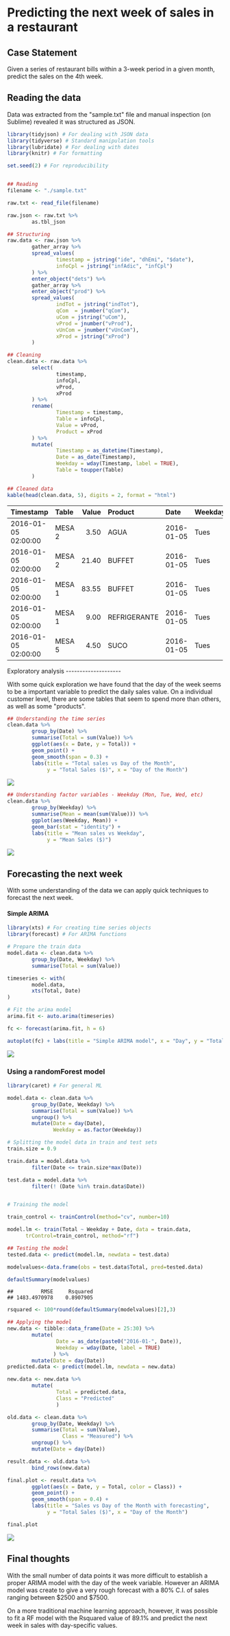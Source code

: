 Predicting the next week of sales in a restaurant
================

Case Statement
--------------

Given a series of restaurant bills within a 3-week period in a given month, predict the sales on the 4th week.

Reading the data
----------------

Data was extracted from the "sample.txt" file and manual inspection (on Sublime) revealed it was structured as JSON.

``` r
library(tidyjson) # For dealing with JSON data
library(tidyverse) # Standard manipulation tools
library(lubridate) # For dealing with dates
library(knitr) # For formatting

set.seed(2) # For reproducibility


## Reading
filename <- "./sample.txt"

raw.txt <- read_file(filename)

raw.json <- raw.txt %>%
        as.tbl_json

## Structuring
raw.data <- raw.json %>%
        gather_array %>%
        spread_values(
                timestamp = jstring("ide", "dhEmi", "$date"),
                infoCpl = jstring("infAdic", "infCpl")
        ) %>%
        enter_object("dets") %>%
        gather_array %>%
        enter_object("prod") %>%
        spread_values(
                indTot = jstring("indTot"),
                qCom  = jnumber("qCom"),
                uCom = jstring("uCom"),
                vProd = jnumber("vProd"),
                vUnCom = jnumber("vUnCom"),
                xProd = jstring("xProd")
        )

## Cleaning
clean.data <- raw.data %>%
        select(
                timestamp, 
                infoCpl, 
                vProd, 
                xProd
        ) %>%
        rename(
                Timestamp = timestamp,
                Table = infoCpl,
                Value = vProd,
                Product = xProd
        ) %>%
        mutate(
                Timestamp = as_datetime(Timestamp),
                Date = as_date(Timestamp),
                Weekday = wday(Timestamp, label = TRUE),
                Table = toupper(Table)
        )

## Cleaned data
kable(head(clean.data, 5), digits = 2, format = "html")
```

<table>
<thead>
<tr>
<th style="text-align:left;">
Timestamp
</th>
<th style="text-align:left;">
Table
</th>
<th style="text-align:right;">
Value
</th>
<th style="text-align:left;">
Product
</th>
<th style="text-align:left;">
Date
</th>
<th style="text-align:left;">
Weekday
</th>
</tr>
</thead>
<tbody>
<tr>
<td style="text-align:left;">
2016-01-05 02:00:00
</td>
<td style="text-align:left;">
MESA 2
</td>
<td style="text-align:right;">
3.50
</td>
<td style="text-align:left;">
AGUA
</td>
<td style="text-align:left;">
2016-01-05
</td>
<td style="text-align:left;">
Tues
</td>
</tr>
<tr>
<td style="text-align:left;">
2016-01-05 02:00:00
</td>
<td style="text-align:left;">
MESA 2
</td>
<td style="text-align:right;">
21.40
</td>
<td style="text-align:left;">
BUFFET
</td>
<td style="text-align:left;">
2016-01-05
</td>
<td style="text-align:left;">
Tues
</td>
</tr>
<tr>
<td style="text-align:left;">
2016-01-05 02:00:00
</td>
<td style="text-align:left;">
MESA 1
</td>
<td style="text-align:right;">
83.55
</td>
<td style="text-align:left;">
BUFFET
</td>
<td style="text-align:left;">
2016-01-05
</td>
<td style="text-align:left;">
Tues
</td>
</tr>
<tr>
<td style="text-align:left;">
2016-01-05 02:00:00
</td>
<td style="text-align:left;">
MESA 1
</td>
<td style="text-align:right;">
9.00
</td>
<td style="text-align:left;">
REFRIGERANTE
</td>
<td style="text-align:left;">
2016-01-05
</td>
<td style="text-align:left;">
Tues
</td>
</tr>
<tr>
<td style="text-align:left;">
2016-01-05 02:00:00
</td>
<td style="text-align:left;">
MESA 5
</td>
<td style="text-align:right;">
4.50
</td>
<td style="text-align:left;">
SUCO
</td>
<td style="text-align:left;">
2016-01-05
</td>
<td style="text-align:left;">
Tues
</td>
</tr>
</tbody>
</table>
Exploratory analysis
--------------------

With some quick exploration we have found that the day of the week seems to be a important variable to predict the daily sales value. On a individual customer level, there are some tables that seem to spend more than others, as well as some "products".

``` r
## Understanding the time series
clean.data %>%
        group_by(Date) %>%
        summarise(Total = sum(Value)) %>%
        ggplot(aes(x = Date, y = Total)) +
        geom_point() + 
        geom_smooth(span = 0.3) + 
        labs(title = "Total sales vs Day of the Month",
             y = "Total Sales ($)", x = "Day of the Month")
```

![](case_files/figure-markdown_github/eda-1.png)

``` r
## Understanding factor variables - Weekday (Mon, Tue, Wed, etc)
clean.data %>%
        group_by(Weekday) %>%
        summarise(Mean = mean(sum(Value))) %>%
        ggplot(aes(Weekday, Mean)) +
        geom_bar(stat = "identity") +
        labs(title = "Mean sales vs Weekday",
             y = "Mean Sales ($)")
```

![](case_files/figure-markdown_github/eda-2.png)

Forecasting the next week
-------------------------

With some understanding of the data we can apply quick techniques to forecast the next week.

#### Simple ARIMA

``` r
library(xts) # For creating time series objects
library(forecast) # For ARIMA functions

# Prepare the train data
model.data <- clean.data %>%
        group_by(Date, Weekday) %>%
        summarise(Total = sum(Value))

timeseries <- with(
        model.data, 
        xts(Total, Date)
)

# Fit the arima model
arima.fit <- auto.arima(timeseries)

fc <- forecast(arima.fit, h = 6)

autoplot(fc) + labs(title = "Simple ARIMA model", x = "Day", y = "Total Sales")
```

![](case_files/figure-markdown_github/arima-1.png)

### Using a randomForest model

``` r
library(caret) # For general ML

model.data <- clean.data %>%
        group_by(Date, Weekday) %>%
        summarise(Total = sum(Value)) %>%
        ungroup() %>%
        mutate(Date = day(Date),
               Weekday = as.factor(Weekday))

# Splitting the model data in train and test sets
train.size = 0.9

train.data = model.data %>%
        filter(Date <= train.size*max(Date))

test.data = model.data %>%
        filter(! (Date %in% train.data$Date))


# Training the model

train_control <- trainControl(method="cv", number=10)

model.lm <- train(Total ~ Weekday + Date, data = train.data, 
      trControl=train_control, method="rf")

## Testing the model
tested.data <- predict(model.lm, newdata = test.data)

modelvalues<-data.frame(obs = test.data$Total, pred=tested.data)

defaultSummary(modelvalues)
```

    ##         RMSE     Rsquared 
    ## 1483.4970978    0.8907905

``` r
rsquared <- 100*round(defaultSummary(modelvalues)[2],3)

## Applying the model
new.data <- tibble::data_frame(Date = 25:30) %>%
        mutate(
                Date = as_date(paste0("2016-01-", Date)), 
                Weekday = wday(Date, label = TRUE)
               ) %>%
        mutate(Date = day(Date))
predicted.data <- predict(model.lm, newdata = new.data)

new.data <- new.data %>%
        mutate(
                Total = predicted.data,
                Class = "Predicted"
                )

old.data <- clean.data %>%
        group_by(Date, Weekday) %>%
        summarise(Total = sum(Value),
                  Class = "Measured") %>%
        ungroup() %>%
        mutate(Date = day(Date))

result.data <- old.data %>%
        bind_rows(new.data)

final.plot <- result.data %>%
        ggplot(aes(x = Date, y = Total, color = Class)) +
        geom_point() + 
        geom_smooth(span = 0.4) + 
        labs(title = "Sales vs Day of the Month with forecasting",
             y = "Total Sales ($)", x = "Day of the Month")

final.plot
```

![](case_files/figure-markdown_github/ml-1.png)

Final thoughts
--------------

With the small number of data points it was more difficult to establish a proper ARIMA model with the day of the week variable. However an ARIMA model was create to give a very rough forecast with a 80% C.I. of sales ranging between $2500 and $7500.

On a more traditional machine learning approach, however, it was possible to fit a RF model with the Rsquared value of 89.1% and predict the next week in sales with day-specific values.
